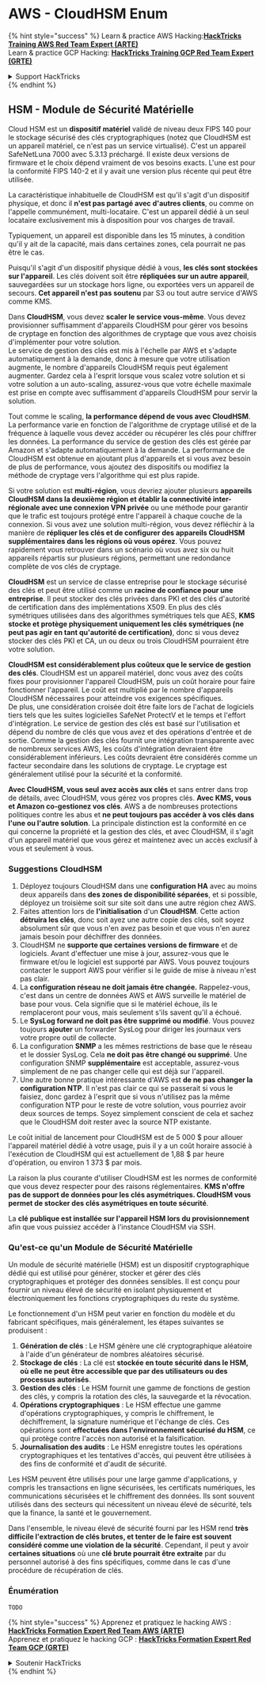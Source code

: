 # AWS - CloudHSM Enum

{% hint style="success" %}
Learn & practice AWS Hacking:<img src="../../../.gitbook/assets/image (1) (1) (1) (1).png" alt="" data-size="line">[**HackTricks Training AWS Red Team Expert (ARTE)**](https://training.hacktricks.xyz/courses/arte)<img src="../../../.gitbook/assets/image (1) (1) (1) (1).png" alt="" data-size="line">\
Learn & practice GCP Hacking: <img src="../../../.gitbook/assets/image (2) (1).png" alt="" data-size="line">[**HackTricks Training GCP Red Team Expert (GRTE)**<img src="../../../.gitbook/assets/image (2) (1).png" alt="" data-size="line">](https://training.hacktricks.xyz/courses/grte)

<details>

<summary>Support HackTricks</summary>

* Check the [**subscription plans**](https://github.com/sponsors/carlospolop)!
* **Join the** 💬 [**Discord group**](https://discord.gg/hRep4RUj7f) or the [**telegram group**](https://t.me/peass) or **follow** us on **Twitter** 🐦 [**@hacktricks\_live**](https://twitter.com/hacktricks_live)**.**
* **Share hacking tricks by submitting PRs to the** [**HackTricks**](https://github.com/carlospolop/hacktricks) and [**HackTricks Cloud**](https://github.com/carlospolop/hacktricks-cloud) github repos.

</details>
{% endhint %}

## HSM - Module de Sécurité Matérielle

Cloud HSM est un **dispositif matériel** validé de niveau deux FIPS 140 pour le stockage sécurisé des clés cryptographiques (notez que CloudHSM est un appareil matériel, ce n'est pas un service virtualisé). C'est un appareil SafeNetLuna 7000 avec 5.3.13 préchargé. Il existe deux versions de firmware et le choix dépend vraiment de vos besoins exacts. L'une est pour la conformité FIPS 140-2 et il y avait une version plus récente qui peut être utilisée.

La caractéristique inhabituelle de CloudHSM est qu'il s'agit d'un dispositif physique, et donc il **n'est pas partagé avec d'autres clients**, ou comme on l'appelle communément, multi-locataire. C'est un appareil dédié à un seul locataire exclusivement mis à disposition pour vos charges de travail.

Typiquement, un appareil est disponible dans les 15 minutes, à condition qu'il y ait de la capacité, mais dans certaines zones, cela pourrait ne pas être le cas.

Puisqu'il s'agit d'un dispositif physique dédié à vous, **les clés sont stockées sur l'appareil**. Les clés doivent soit être **répliquées sur un autre appareil**, sauvegardées sur un stockage hors ligne, ou exportées vers un appareil de secours. **Cet appareil n'est pas soutenu** par S3 ou tout autre service d'AWS comme KMS.

Dans **CloudHSM**, vous devez **scaler le service vous-même**. Vous devez provisionner suffisamment d'appareils CloudHSM pour gérer vos besoins de cryptage en fonction des algorithmes de cryptage que vous avez choisis d'implémenter pour votre solution.\
Le service de gestion des clés est mis à l'échelle par AWS et s'adapte automatiquement à la demande, donc à mesure que votre utilisation augmente, le nombre d'appareils CloudHSM requis peut également augmenter. Gardez cela à l'esprit lorsque vous scalez votre solution et si votre solution a un auto-scaling, assurez-vous que votre échelle maximale est prise en compte avec suffisamment d'appareils CloudHSM pour servir la solution.

Tout comme le scaling, **la performance dépend de vous avec CloudHSM**. La performance varie en fonction de l'algorithme de cryptage utilisé et de la fréquence à laquelle vous devez accéder ou récupérer les clés pour chiffrer les données. La performance du service de gestion des clés est gérée par Amazon et s'adapte automatiquement à la demande. La performance de CloudHSM est obtenue en ajoutant plus d'appareils et si vous avez besoin de plus de performance, vous ajoutez des dispositifs ou modifiez la méthode de cryptage vers l'algorithme qui est plus rapide.

Si votre solution est **multi-région**, vous devriez ajouter plusieurs **appareils CloudHSM dans la deuxième région et établir la connectivité inter-régionale avec une connexion VPN privée** ou une méthode pour garantir que le trafic est toujours protégé entre l'appareil à chaque couche de la connexion. Si vous avez une solution multi-région, vous devez réfléchir à la manière de **répliquer les clés et de configurer des appareils CloudHSM supplémentaires dans les régions où vous opérez**. Vous pouvez rapidement vous retrouver dans un scénario où vous avez six ou huit appareils répartis sur plusieurs régions, permettant une redondance complète de vos clés de cryptage.

**CloudHSM** est un service de classe entreprise pour le stockage sécurisé des clés et peut être utilisé comme un **racine de confiance pour une entreprise**. Il peut stocker des clés privées dans PKI et des clés d'autorité de certification dans des implémentations X509. En plus des clés symétriques utilisées dans des algorithmes symétriques tels que AES, **KMS stocke et protège physiquement uniquement les clés symétriques (ne peut pas agir en tant qu'autorité de certification)**, donc si vous devez stocker des clés PKI et CA, un ou deux ou trois CloudHSM pourraient être votre solution.

**CloudHSM est considérablement plus coûteux que le service de gestion des clés**. CloudHSM est un appareil matériel, donc vous avez des coûts fixes pour provisionner l'appareil CloudHSM, puis un coût horaire pour faire fonctionner l'appareil. Le coût est multiplié par le nombre d'appareils CloudHSM nécessaires pour atteindre vos exigences spécifiques.\
De plus, une considération croisée doit être faite lors de l'achat de logiciels tiers tels que les suites logicielles SafeNet ProtectV et le temps et l'effort d'intégration. Le service de gestion des clés est basé sur l'utilisation et dépend du nombre de clés que vous avez et des opérations d'entrée et de sortie. Comme la gestion des clés fournit une intégration transparente avec de nombreux services AWS, les coûts d'intégration devraient être considérablement inférieurs. Les coûts devraient être considérés comme un facteur secondaire dans les solutions de cryptage. Le cryptage est généralement utilisé pour la sécurité et la conformité.

**Avec CloudHSM, vous seul avez accès aux clés** et sans entrer dans trop de détails, avec CloudHSM, vous gérez vos propres clés. **Avec KMS, vous et Amazon co-gestionez vos clés**. AWS a de nombreuses protections politiques contre les abus et **ne peut toujours pas accéder à vos clés dans l'une ou l'autre solution**. La principale distinction est la conformité en ce qui concerne la propriété et la gestion des clés, et avec CloudHSM, il s'agit d'un appareil matériel que vous gérez et maintenez avec un accès exclusif à vous et seulement à vous.

### Suggestions CloudHSM

1. Déployez toujours CloudHSM dans une **configuration HA** avec au moins deux appareils dans **des zones de disponibilité séparées**, et si possible, déployez un troisième soit sur site soit dans une autre région chez AWS.
2. Faites attention lors de **l'initialisation** d'un **CloudHSM**. Cette action **détruira les clés**, donc soit ayez une autre copie des clés, soit soyez absolument sûr que vous n'en avez pas besoin et que vous n'en aurez jamais besoin pour déchiffrer des données.
3. CloudHSM ne **supporte que certaines versions de firmware** et de logiciels. Avant d'effectuer une mise à jour, assurez-vous que le firmware et/ou le logiciel est supporté par AWS. Vous pouvez toujours contacter le support AWS pour vérifier si le guide de mise à niveau n'est pas clair.
4. La **configuration réseau ne doit jamais être changée.** Rappelez-vous, c'est dans un centre de données AWS et AWS surveille le matériel de base pour vous. Cela signifie que si le matériel échoue, ils le remplaceront pour vous, mais seulement s'ils savent qu'il a échoué.
5. Le **SysLog forward ne doit pas être supprimé ou modifié**. Vous pouvez toujours **ajouter** un forwarder SysLog pour diriger les journaux vers votre propre outil de collecte.
6. La configuration **SNMP** a les mêmes restrictions de base que le réseau et le dossier SysLog. Cela **ne doit pas être changé ou supprimé**. Une configuration SNMP **supplémentaire** est acceptable, assurez-vous simplement de ne pas changer celle qui est déjà sur l'appareil.
7. Une autre bonne pratique intéressante d'AWS est **de ne pas changer la configuration NTP**. Il n'est pas clair ce qui se passerait si vous le faisiez, donc gardez à l'esprit que si vous n'utilisez pas la même configuration NTP pour le reste de votre solution, vous pourriez avoir deux sources de temps. Soyez simplement conscient de cela et sachez que le CloudHSM doit rester avec la source NTP existante.

Le coût initial de lancement pour CloudHSM est de 5 000 $ pour allouer l'appareil matériel dédié à votre usage, puis il y a un coût horaire associé à l'exécution de CloudHSM qui est actuellement de 1,88 $ par heure d'opération, ou environ 1 373 $ par mois.

La raison la plus courante d'utiliser CloudHSM est les normes de conformité que vous devez respecter pour des raisons réglementaires. **KMS n'offre pas de support de données pour les clés asymétriques. CloudHSM vous permet de stocker des clés asymétriques en toute sécurité**.

La **clé publique est installée sur l'appareil HSM lors du provisionnement** afin que vous puissiez accéder à l'instance CloudHSM via SSH.

### Qu'est-ce qu'un Module de Sécurité Matérielle

Un module de sécurité matérielle (HSM) est un dispositif cryptographique dédié qui est utilisé pour générer, stocker et gérer des clés cryptographiques et protéger des données sensibles. Il est conçu pour fournir un niveau élevé de sécurité en isolant physiquement et électroniquement les fonctions cryptographiques du reste du système.

Le fonctionnement d'un HSM peut varier en fonction du modèle et du fabricant spécifiques, mais généralement, les étapes suivantes se produisent :

1. **Génération de clés** : Le HSM génère une clé cryptographique aléatoire à l'aide d'un générateur de nombres aléatoires sécurisé.
2. **Stockage de clés** : La clé est **stockée en toute sécurité dans le HSM, où elle ne peut être accessible que par des utilisateurs ou des processus autorisés**.
3. **Gestion des clés** : Le HSM fournit une gamme de fonctions de gestion des clés, y compris la rotation des clés, la sauvegarde et la révocation.
4. **Opérations cryptographiques** : Le HSM effectue une gamme d'opérations cryptographiques, y compris le chiffrement, le déchiffrement, la signature numérique et l'échange de clés. Ces opérations sont **effectuées dans l'environnement sécurisé du HSM**, ce qui protège contre l'accès non autorisé et la falsification.
5. **Journalisation des audits** : Le HSM enregistre toutes les opérations cryptographiques et les tentatives d'accès, qui peuvent être utilisées à des fins de conformité et d'audit de sécurité.

Les HSM peuvent être utilisés pour une large gamme d'applications, y compris les transactions en ligne sécurisées, les certificats numériques, les communications sécurisées et le chiffrement des données. Ils sont souvent utilisés dans des secteurs qui nécessitent un niveau élevé de sécurité, tels que la finance, la santé et le gouvernement.

Dans l'ensemble, le niveau élevé de sécurité fourni par les HSM rend **très difficile l'extraction de clés brutes, et tenter de le faire est souvent considéré comme une violation de la sécurité**. Cependant, il peut y avoir **certaines situations** où une **clé brute pourrait être extraite** par du personnel autorisé à des fins spécifiques, comme dans le cas d'une procédure de récupération de clés.

### Énumération
```
TODO
```
{% hint style="success" %}
Apprenez et pratiquez le hacking AWS :<img src="../../../.gitbook/assets/image (1) (1) (1) (1).png" alt="" data-size="line">[**HackTricks Formation Expert Red Team AWS (ARTE)**](https://training.hacktricks.xyz/courses/arte)<img src="../../../.gitbook/assets/image (1) (1) (1) (1).png" alt="" data-size="line">\
Apprenez et pratiquez le hacking GCP : <img src="../../../.gitbook/assets/image (2) (1).png" alt="" data-size="line">[**HackTricks Formation Expert Red Team GCP (GRTE)**<img src="../../../.gitbook/assets/image (2) (1).png" alt="" data-size="line">](https://training.hacktricks.xyz/courses/grte)

<details>

<summary>Soutenir HackTricks</summary>

* Consultez les [**plans d'abonnement**](https://github.com/sponsors/carlospolop)!
* **Rejoignez le** 💬 [**groupe Discord**](https://discord.gg/hRep4RUj7f) ou le [**groupe telegram**](https://t.me/peass) ou **suivez** nous sur **Twitter** 🐦 [**@hacktricks\_live**](https://twitter.com/hacktricks_live)**.**
* **Partagez des astuces de hacking en soumettant des PRs aux** [**HackTricks**](https://github.com/carlospolop/hacktricks) et [**HackTricks Cloud**](https://github.com/carlospolop/hacktricks-cloud) dépôts github.

</details>
{% endhint %}
